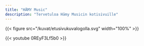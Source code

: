 ```yaml
---
title: "HÄMY Music"
description: "Tervetuloa Hämy Musicin kotisivuille"
---
```


{{< figure src="/kuvat/etusivukuvalogolla.svg" width="100%" >}}

{{< youtube 0REyF3Lf5b0 >}}




